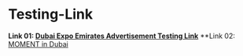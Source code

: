# Testing-Link

**Link 01: [Dubai Expo Emirates Advertisement Testing Link](https://raw.githubusercontent.com/lakshithaonline/Testing-Link/main/See%20you%20at%20Dubai%20Expo%20Emirates.mp4)**
**Link 02: [MOMENT in Dubai](https://github.com/lakshithaonline/Testing-Link/blob/main/MOMENT%20in%20Dubai.mp4)
